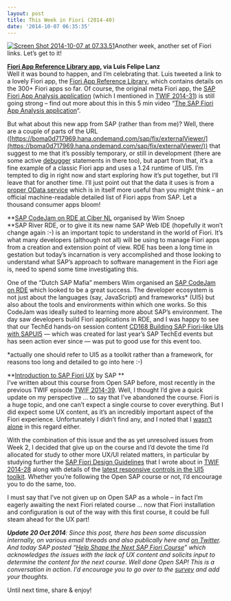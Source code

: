 ```yaml
---
layout: post
title: This Week in Fiori (2014-40)
date: '2014-10-07 06:35:35'
---
```



[![Screen Shot 2014-10-07 at 07.33.51](/wp-content/uploads/2014/10/Screen-Shot-2014-10-07-at-07.33.51-300x165.png)](/wp-content/uploads/2014/10/Screen-Shot-2014-10-07-at-07.33.51.png)Another week, another set of Fiori links. Let’s get to it!

**[Fiori App Reference Library app](https://boma0d717969.hana.ondemand.com/sap/fix/externalViewer/), via Luis Felipe Lanz**  
 Well it was bound to happen, and I’m celebrating that. Luis tweeted a link to a lovely Fiori app, the [Fiori App Reference Library](https://boma0d717969.hana.ondemand.com/sap/fix/externalViewer/), which contains details on the 300+ Fiori apps so far. Of course, the original meta Fiori app, the [SAP Fiori App Analysis application](https://code.bluefinsolutions.com/~dadams/FioriWebinar/AppAnalysis.html) (which I mentioned in [TWIF 2014-31](/2014/08/this-week-in-fiori-2014-31/)) is still going strong – find out more about this in this 5 min video “[The SAP Fiori App Analysis application](https://www.youtube.com/watch?v=aVeQ4adHgaY)“.

But what about this new app from SAP (rather than from me)? Well, there are a couple of parts of the URL ([https://boma0d717969.hana.ondemand.com/sap/fix/externalViewer/](https://boma0d717969.hana.ondemand.com/sap/fix/externalViewer/)) that suggest to me that it’s possibly temporary, or still in development (there are some active [debugger](https://developer.mozilla.org/en-US/docs/Web/JavaScript/Reference/Statements/debugger) statements in there too), but apart from that, it’s a fine example of a classic Fiori app and uses a 1.24 runtime of UI5. I’m tempted to dig in right now and start exploring how it’s put together, but I’ll leave that for another time. I’ll just point out that the data it uses is from a [proper OData service](https://boma0d717969.hana.ondemand.com/sap/fix/externalViewer/services/data.xsodata/) which is in itself more useful than you might think – an official machine-readable detailed list of Fiori apps from SAP. Let a thousand consumer apps bloom!

**[SAP CodeJam on RDE at Ciber NL](http://www.eventbrite.com/e/sap-codejam-eindhoven-river-rde-registration-12714089183) organised by Wim Snoep  
**SAP River RDE, or to give it its new name SAP Web IDE (hopefully it won’t change again :-) is an important topic to understand in the world of Fiori. It’s what many developers (although not all) will be using to manage Fiori apps from a creation and extension point of view. RDE has been a long time in gestation but today’s incarnation is very accomplished and those looking to understand what SAP’s approach to software management in the Fiori age is, need to spend some time investigating this.

One of the “Dutch SAP Mafia” members Wim organised an [SAP CodeJam on RDE](http://www.eventbrite.com/e/sap-codejam-eindhoven-river-rde-registration-12714089183) which looked to be a great success. The developer ecosystem is not just about the languages (say, JavaScript) and frameworks* (UI5) but also about the tools and environments within which one works. So this CodeJam was ideally suited to learning more about SAP’s environment. The day saw developers build Fiori applications in RDE, and I was happy to see that our TechEd hands-on session content [CD168 Building SAP Fiori-like UIs with SAPUI5](http://scn.sap.com/community/developer-center/front-end/blog/2013/10/06/building-sap-fiori-like-uis-with-sapui5) — which was created for last year’s SAP TechEd events but has seen action ever since — was put to good use for this event too.

*actually one should refer to UI5 as a toolkit rather than a framework, for reasons too long and detailed to go into here :-)

[]()**[Introduction to SAP Fiori UX](http://open.sap.com/courses/fiori1) by SAP **  
 I’ve written about this course from Open SAP before, most recently in the previous TWIF episode [TWIF 2014-39](/2014/09/this-week-in-fiori-2014-39/). Well, I thought I’d give a quick update on my perspective … to say that I’ve abandoned the course. Fiori is a huge topic, and one can’t expect a single course to cover everything. But I did expect some UX content, as it’s an incredibly important aspect of the Fiori experience. Unfortunately I didn’t find any, and I noted that I [wasn’t alone](https://twitter.com/ByteDoc/status/518806002314264577) in this regard either.

With the combination of this issue and the as yet unresolved issues from Week 2, I decided that give up on the course and I’d devote the time I’d allocated for study to other more UX/UI related matters, in particular by studying further the [SAP Fiori Design Guidelines](http://experience.sap.com/fiori-guidelines/index.html) that I wrote about in [TWIF 2014-28](/2014/07/this-week-in-fiori-2014-28/) along with details of the [latest responsive controls in the UI5 toolkit](https://openui5.hana.ondemand.com/explored.html). Whether you’re following the Open SAP course or not, I’d encourage you to do the same, too.

I must say that I’ve not given up on Open SAP as a whole – in fact I’m eagerly awaiting the next Fiori related course … now that Fiori installation and configuration is out of the way with this first course, it could be full steam ahead for the UX part!

***Update 20 Oct 2014**: Since this post, there has been some discussion internally, on various email threads and also publically here and [on Twitter](https://twitter.com/qmacro/status/523472656457531392). And today SAP posted “[Help Shape the Next SAP Fiori Course](http://scn.sap.com/community/opensap/blog/2014/10/20/help-shape-the-next-sap-fiori-ux-course)” which acknowledges the issues with the lack of UX content and solicits input to determine the content for the next course. Well done Open SAP! This is a conversation in action. I’d encourage you to go over to the [survey](https://www.sapsurvey.com/cgi-bin/qwebcorporate.dll?idx=8SCKQZ) and add your thoughts.*

Until next time, share & enjoy!


